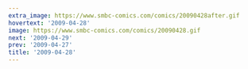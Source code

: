 ```yaml
---
extra_image: https://www.smbc-comics.com/comics/20090428after.gif
hovertext: '2009-04-28'
image: https://www.smbc-comics.com/comics/20090428.gif
next: '2009-04-29'
prev: '2009-04-27'
title: '2009-04-28'
---
```

